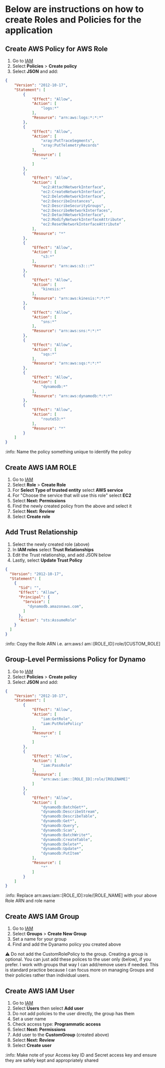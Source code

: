 # Below are instructions on how to create Roles and Policies for the application

## Create AWS Policy for AWS Role

1. Go to [IAM](https://console.aws.amazon.com/iam)
1. Select **Policies** > **Create policy**
1. Select **JSON** and add:

```json
{
    "Version": "2012-10-17",
    "Statement": [
        {
            "Effect": "Allow",
            "Action": [
                "logs:*"
            ],
            "Resource": "arn:aws:logs:*:*:*"
        },
        {
            "Effect": "Allow",
            "Action": [
                "xray:PutTraceSegments",
                "xray:PutTelemetryRecords"
            ],
            "Resource": [
                "*"
            ]
        },
        {
            "Effect": "Allow",
            "Action": [
                "ec2:AttachNetworkInterface",
                "ec2:CreateNetworkInterface",
                "ec2:DeleteNetworkInterface",
                "ec2:DescribeInstances",
                "ec2:DescribeSecurityGroups",
                "ec2:DescribeNetworkInterfaces",
                "ec2:DetachNetworkInterface",
                "ec2:ModifyNetworkInterfaceAttribute",
                "ec2:ResetNetworkInterfaceAttribute"
            ],
            "Resource": "*"
        },
        {
            "Effect": "Allow",
            "Action": [
                "s3:*"
            ],
            "Resource": "arn:aws:s3:::*"
        },
        {
            "Effect": "Allow",
            "Action": [
                "kinesis:*"
            ],
            "Resource": "arn:aws:kinesis:*:*:*"
        },
        {
            "Effect": "Allow",
            "Action": [
                "sns:*"
            ],
            "Resource": "arn:aws:sns:*:*:*"
        },
        {
            "Effect": "Allow",
            "Action": [
                "sqs:*"
            ],
            "Resource": "arn:aws:sqs:*:*:*"
        },
        {
            "Effect": "Allow",
            "Action": [
                "dynamodb:*"
            ],
            "Resource": "arn:aws:dynamodb:*:*:*"
        },
        {
            "Effect": "Allow",
            "Action": [
                "route53:*"
            ],
            "Resource": "*"
        }
    ]
}
```

:info: Name the policy something unique to identify the policy

## Create AWS IAM ROLE

1. Go to [IAM](https://console.aws.amazon.com/iam)
1. Select **Role** > **Create Role**
1. For **Select Type of trusted entity** select **AWS service**
1. For "Choose the service that will use this role" select **EC2**
1. Select **Next: Permissions**
1. Find the newly created policy from the above and select it
1. Select **Next: Review**
1. Select **Create role**

## Add Trust Relationship

1. Select the newly created role (above)
1. In **IAM roles** select **Trust Relationships**
1. Edit the Trust relationship, and add JSON below
1. Lastly, select **Update Trust Policy**

```json
{
  "Version": "2012-10-17",
  "Statement": [
    {
      "Sid": "",
      "Effect": "Allow",
      "Principal": {
        "Service": [
          "dynamodb.amazonaws.com",
        ]
      },
      "Action": "sts:AssumeRole"
    }
  ]
}
```

:info: Copy the Role ARN i.e. arn:aws:I am::[ROLE_ID]:role/[CUSTOM_ROLE]

## Group-Level Permissions Policy for Dynamo

1. Go to [IAM](https://console.aws.amazon.com/iam)
1. Select **Policies** > **Create policy**
1. Select **JSON** and add:

```json
{
    "Version": "2012-10-17",
    "Statement": [
        {
            "Effect": "Allow",
            "Action": [
                "iam:GetRole",
                "iam:PutRolePolicy"
            ],
            "Resource": [
                "*"
            ]
        },
        {
            "Effect": "Allow",
            "Action": [
                "iam:PassRole"
            ],
            "Resource": [
                "arn:aws:iam::[ROLE_ID]:role/[ROLENAME]"
            ]
        },
        {
            "Effect": "Allow",
            "Action": [
                "dynamodb:BatchGet*",
                "dynamodb:DescribeStream",
                "dynamodb:DescribeTable",
                "dynamodb:Get*",
                "dynamodb:Query",
                "dynamodb:Scan",
                "dynamodb:BatchWrite*",
                "dynamodb:CreateTable",
                "dynamodb:Delete*",
                "dynamodb:Update*",
                "dynamodb:PutItem"
            ],
            "Resource": [
                "*"
            ]
        }
    ]
}
```

:info: Replace arn:aws:iam::[ROLE_ID]:role/[ROLE_NAME] with your above Role ARN and role name

## Create AWS IAM Group

1. Go to [IAM](https://console.aws.amazon.com/iam)
1. Select **Groups** > **Create New Group**
1. Set a name for your group
1. Find and add the Dyanamo policy you created above

:warning: Do not add the CustomRolePolicy to the group.
Creating a group is optional. You can just add these polices to the user only (below), if you prefer. I work with groups that way I can add/remove users if needed. This is standard practice because I can focus more on managing Groups and their policies rather than individual users.

## Create AWS IAM User

1. Go to [IAM](https://console.aws.amazon.com/iam)
1. Select **Users** then select **Add user**
1. Do not add policies to the user directly, the group has them
1. Set a user name
1. Check access type: **Programmatic access**
1. Select **Next: Permissions**
1. Add user to the **CustomGroup** (created above)
1. Select **Next: Review**
1. Select **Create user**

:info: Make note of your Access key ID and Secret access key and ensure they are safely kept and appropriately shared